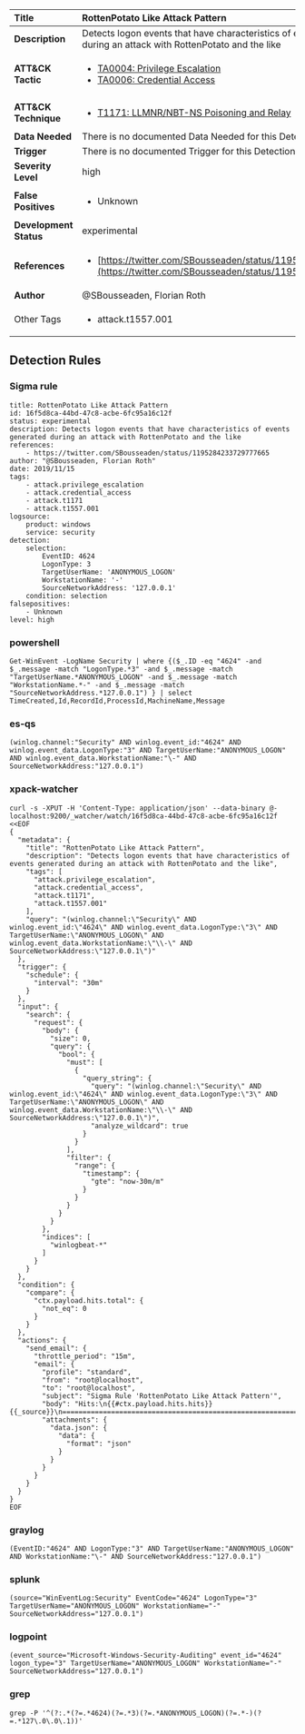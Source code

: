 | Title                    | RottenPotato Like Attack Pattern       |
|:-------------------------|:------------------|
| **Description**          | Detects logon events that have characteristics of events generated during an attack with RottenPotato and the like |
| **ATT&amp;CK Tactic**    |  <ul><li>[TA0004: Privilege Escalation](https://attack.mitre.org/tactics/TA0004)</li><li>[TA0006: Credential Access](https://attack.mitre.org/tactics/TA0006)</li></ul>  |
| **ATT&amp;CK Technique** | <ul><li>[T1171: LLMNR/NBT-NS Poisoning and Relay](https://attack.mitre.org/techniques/T1171)</li></ul>  |
| **Data Needed**          |  There is no documented Data Needed for this Detection Rule yet  |
| **Trigger**              |  There is no documented Trigger for this Detection Rule yet  |
| **Severity Level**       | high |
| **False Positives**      | <ul><li>Unknown</li></ul>  |
| **Development Status**   | experimental |
| **References**           | <ul><li>[https://twitter.com/SBousseaden/status/1195284233729777665](https://twitter.com/SBousseaden/status/1195284233729777665)</li></ul>  |
| **Author**               | @SBousseaden, Florian Roth |
| Other Tags           | <ul><li>attack.t1557.001</li></ul> | 

## Detection Rules

### Sigma rule

```
title: RottenPotato Like Attack Pattern
id: 16f5d8ca-44bd-47c8-acbe-6fc95a16c12f
status: experimental
description: Detects logon events that have characteristics of events generated during an attack with RottenPotato and the like
references:
    - https://twitter.com/SBousseaden/status/1195284233729777665
author: "@SBousseaden, Florian Roth"
date: 2019/11/15
tags:
    - attack.privilege_escalation
    - attack.credential_access
    - attack.t1171
    - attack.t1557.001
logsource:
    product: windows
    service: security
detection:
    selection:
        EventID: 4624
        LogonType: 3
        TargetUserName: 'ANONYMOUS_LOGON'
        WorkstationName: '-'
        SourceNetworkAddress: '127.0.0.1'
    condition: selection
falsepositives:
    - Unknown
level: high

```





### powershell
    
```
Get-WinEvent -LogName Security | where {($_.ID -eq "4624" -and $_.message -match "LogonType.*3" -and $_.message -match "TargetUserName.*ANONYMOUS_LOGON" -and $_.message -match "WorkstationName.*-" -and $_.message -match "SourceNetworkAddress.*127.0.0.1") } | select TimeCreated,Id,RecordId,ProcessId,MachineName,Message
```


### es-qs
    
```
(winlog.channel:"Security" AND winlog.event_id:"4624" AND winlog.event_data.LogonType:"3" AND TargetUserName:"ANONYMOUS_LOGON" AND winlog.event_data.WorkstationName:"\-" AND SourceNetworkAddress:"127.0.0.1")
```


### xpack-watcher
    
```
curl -s -XPUT -H 'Content-Type: application/json' --data-binary @- localhost:9200/_watcher/watch/16f5d8ca-44bd-47c8-acbe-6fc95a16c12f <<EOF
{
  "metadata": {
    "title": "RottenPotato Like Attack Pattern",
    "description": "Detects logon events that have characteristics of events generated during an attack with RottenPotato and the like",
    "tags": [
      "attack.privilege_escalation",
      "attack.credential_access",
      "attack.t1171",
      "attack.t1557.001"
    ],
    "query": "(winlog.channel:\"Security\" AND winlog.event_id:\"4624\" AND winlog.event_data.LogonType:\"3\" AND TargetUserName:\"ANONYMOUS_LOGON\" AND winlog.event_data.WorkstationName:\"\\-\" AND SourceNetworkAddress:\"127.0.0.1\")"
  },
  "trigger": {
    "schedule": {
      "interval": "30m"
    }
  },
  "input": {
    "search": {
      "request": {
        "body": {
          "size": 0,
          "query": {
            "bool": {
              "must": [
                {
                  "query_string": {
                    "query": "(winlog.channel:\"Security\" AND winlog.event_id:\"4624\" AND winlog.event_data.LogonType:\"3\" AND TargetUserName:\"ANONYMOUS_LOGON\" AND winlog.event_data.WorkstationName:\"\\-\" AND SourceNetworkAddress:\"127.0.0.1\")",
                    "analyze_wildcard": true
                  }
                }
              ],
              "filter": {
                "range": {
                  "timestamp": {
                    "gte": "now-30m/m"
                  }
                }
              }
            }
          }
        },
        "indices": [
          "winlogbeat-*"
        ]
      }
    }
  },
  "condition": {
    "compare": {
      "ctx.payload.hits.total": {
        "not_eq": 0
      }
    }
  },
  "actions": {
    "send_email": {
      "throttle_period": "15m",
      "email": {
        "profile": "standard",
        "from": "root@localhost",
        "to": "root@localhost",
        "subject": "Sigma Rule 'RottenPotato Like Attack Pattern'",
        "body": "Hits:\n{{#ctx.payload.hits.hits}}{{_source}}\n================================================================================\n{{/ctx.payload.hits.hits}}",
        "attachments": {
          "data.json": {
            "data": {
              "format": "json"
            }
          }
        }
      }
    }
  }
}
EOF

```


### graylog
    
```
(EventID:"4624" AND LogonType:"3" AND TargetUserName:"ANONYMOUS_LOGON" AND WorkstationName:"\-" AND SourceNetworkAddress:"127.0.0.1")
```


### splunk
    
```
(source="WinEventLog:Security" EventCode="4624" LogonType="3" TargetUserName="ANONYMOUS_LOGON" WorkstationName="-" SourceNetworkAddress="127.0.0.1")
```


### logpoint
    
```
(event_source="Microsoft-Windows-Security-Auditing" event_id="4624" logon_type="3" TargetUserName="ANONYMOUS_LOGON" WorkstationName="-" SourceNetworkAddress="127.0.0.1")
```


### grep
    
```
grep -P '^(?:.*(?=.*4624)(?=.*3)(?=.*ANONYMOUS_LOGON)(?=.*-)(?=.*127\.0\.0\.1))'
```



